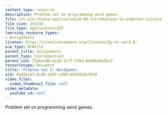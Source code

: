 ```yaml
---
content_type: resource
description: Problem set on programming word games.
file: /ol-ocw-studio-app/courses/6-00-introduction-to-computer-science-and-programming-fall-2008/6ad16c676cdba597cd9db9520a8cf919_pset5.pdf
file_size: 143745
file_type: application/pdf
learning_resource_types:
- Assignments
license: https://creativecommons.org/licenses/by-nc-sa/4.0/
ocw_type: OCWFile
parent_title: Assignments
parent_type: CourseSection
parent_uid: 73abac88-dca8-2c7f-57bd-be466a9a5bc3
resourcetype: Document
title: 'Problem Set 5: Wordgames'
uid: 6ad16c67-6cdb-a597-cd9d-b9520a8cf919
video_files:
  video_thumbnail_file: null
video_metadata:
  youtube_id: null
---
```

Problem set on programming word games.